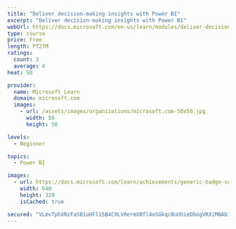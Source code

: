 ```yaml
---
title: "Deliver decision-making insights with Power BI"
excerpt: "Deliver decision-making insights with Power BI"
webUrl: https://docs.microsoft.com/en-us/learn/modules/deliver-decision-making-insights-with-power-bi/
type: course
price: Free
length: PT27M
ratings:
  count: 3
  average: 4
heat: 50

provider:
  name: Microsoft Learn
  domain: microsoft.com
  images:
    - url: /assets/images/organizations/microsoft.com-50x50.jpg
      width: 50
      height: 50

levels:
  - Beginner

topics:
  - Power BI

images:
  - url: https://docs.microsoft.com/learn/achievements/generic-badge-social.png
    width: 640
    height: 320
    isCached: true

secured: "VLmvTphXRzFaSB1uHFl15B4C0LV0ermXBfl4oSGkqcBuUDieDbogVRXiMNAb7wn+8rxpRLt3di3NKDJq3yCrnTEJhyZ8bozHL8e68FrVy+sHEpt0KTT4mU0CqILDvHcg4Rx6Pr5y9w0WwW6iXdKOoDRLOX2ZeNu0PrIL/CGW02jy0utIsHNKN8qe751UQgf1/ZrgVFO1t1P3YfUjZ6deQMWl7OyDiw9D0lq7A5O07I23wub+Ckd2C4f+MCaL9U6wlwjwmn3yjbwbBtTnLmgUkB1dKxpdxxflEwdo0grzAoYAmJsw/e4MrkVIAaz0E3KJF38O8K9A8yJEbknj+0wdMuJouy0XTxCuXtr4/D97VKOXk5yn0yK70NLE+Q5ZJG62HKU1xtJo+5TX0J1XrHLjZBgr9Ana/tglJiq1wBkE/UU=;DrT2Kznt0+fIs6ix7rIf/A=="
---
```


